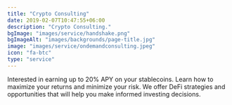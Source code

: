 ```yaml
---
title: "Crypto Consulting"
date: 2019-02-07T10:47:55+06:00
description: "Crypto Consulting."
bgImage: "images/service/handshake.png"
bgImageAlt: "images/backgrounds/page-title.jpg"
image: "images/service/ondemandconsulting.jpeg"
icon: "fa-btc"
type: "service"
---
```


Interested in earning up to 20% APY on your stablecoins. Learn how to maximize your returns and minimize your risk. We offer DeFi strategies and opportunities that will help you make informed investing decisions.
